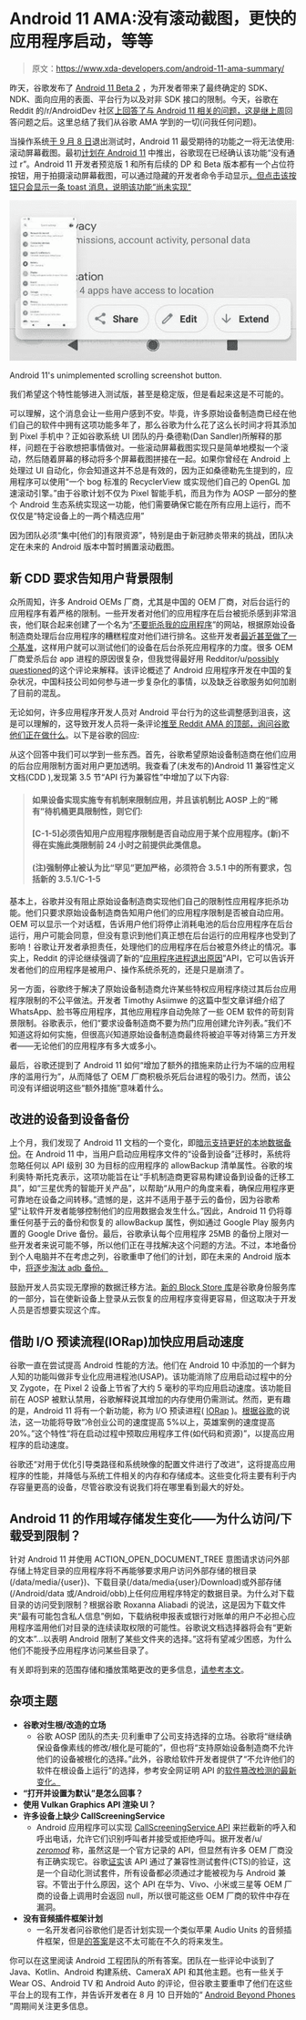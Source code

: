 # Android 11 AMA:没有滚动截图，更快的应用程序启动，等等

> 原文：<https://www.xda-developers.com/android-11-ama-summary/>

昨天，谷歌发布了 [Android 11 Beta 2](https://www.xda-developers.com/android-11-platform-stability-beta-2-available-google-pixel-2-3-3a-4-xl/) ，为开发者带来了最终确定的 SDK、NDK、面向应用的表面、平台行为以及对非 SDK 接口的限制。今天，谷歌在 Reddit 的/r/AndroidDev 社区[上回答了与 Android 11 相关的问题，这是继上周](https://www.xda-developers.com/google-android-11-developers-reddit-ama/)回答问题之后。这里总结了我们从谷歌 AMA 学到的一切(问我任何问题)。

当操作系统[于 9 月 8 日](https://www.xda-developers.com/stable-android-11-update-september-8th/)退出测试时，Android 11 最受期待的功能之一将无法使用:滚动屏幕截图。最初[计划在 Android 11](https://www.xda-developers.com/adding-scrolling-screenshot-support-android-infeasible/) 中推出，谷歌现在已经确认该功能“没有通过 r”。Android 11 开发者预览版 1 和所有后续的 DP 和 Beta 版本都有一个占位符按钮，用于拍摄滚动屏幕截图，可以通过隐藏的开发者命令手动显示[，但点击该按钮只会显示一条 toast 消息，说明该功能“尚未实现”](https://www.xda-developers.com/android-11-scrolling-screenshot-feature/)

 <picture>![Android 11 scrolling screenshot](img/79dc71f3cbf3ebfb8ccde11f1bbefecb.png)</picture> 

Android 11's unimplemented scrolling screenshot button.

我们希望这个特性能够进入测试版，甚至是稳定版，但是看起来这是不可能的。

可以理解，这个消息会让一些用户感到不安。毕竟，许多原始设备制造商已经在他们自己的软件中拥有这项功能多年了，那么谷歌为什么花了这么长时间才将其添加到 Pixel 手机中？正如谷歌系统 UI 团队的丹·桑德勒(Dan Sandler)所解释的那样，问题在于谷歌想把事情做对。一些滚动屏幕截图实现只是简单地模拟一个滚动，然后随着屏幕的移动将多个屏幕截图拼接在一起。如果你曾经在 Android 上处理过 UI 自动化，你会知道这并不总是有效的，因为正如桑德勒先生提到的，应用程序可以使用“一个 bog 标准的 RecyclerView 或实现他们自己的 OpenGL 加速滚动引擎。”由于谷歌计划不仅为 Pixel 智能手机，而且为作为 AOSP 一部分的整个 Android 生态系统实现这一功能，他们需要确保它能在所有应用上运行，而不仅仅是“特定设备上的一两个精选应用”

因为团队必须“集中[他们的]有限资源”，特别是由于新冠肺炎带来的挑战，团队决定在未来的 Android 版本中暂时搁置滚动截图。

## 新 CDD 要求告知用户背景限制

众所周知，许多 Android OEMs 厂商，尤其是中国的 OEM 厂商，对后台运行的应用程序有着严格的限制。一些开发者对他们的应用程序在后台被扼杀感到非常沮丧，他们联合起来创建了一个名为“[不要扼杀我的应用程序](https://www.xda-developers.com/phone-software-killing-apps-background/)”的网站，根据原始设备制造商处理后台应用程序的糟糕程度对他们进行排名。这些开发者[最近甚至做了一个基准](https://www.xda-developers.com/dontkillmyapp-benchmark-test-background-app-killing/)，这样用户就可以测试他们的设备在后台杀死应用程序的力度。很多 OEM 厂商爱杀后台 app 进程的原因很复杂，但我觉得最好用 Redditor/u/[possibly questioned](https://www.reddit.com/r/Android/comments/hnsduz/phone_makers_are_breaking_your_favorite_apps_with/fxe2838/)的这个评论来解释。该评论概述了 Android 应用程序开发在中国的复杂状况，中国科技公司如何参与进一步复杂化的事情，以及缺乏谷歌服务如何加剧了目前的混乱。

无论如何，许多应用程序开发人员对 Android 平台行为的这些调整感到沮丧，这是可以理解的，这导致开发人员将一条评论[推至 Reddit AMA 的顶部，询问谷歌他们正在做什么](https://www.reddit.com/r/androiddev/comments/hk3hrq/were_on_the_android_engineering_team_ask_us/fwqqjnx/)。以下是谷歌的回应:

从这个回答中我们可以学到一些东西。首先，谷歌希望原始设备制造商在他们应用的后台应用限制方面对用户更加透明。我查看了(未发布的)Android 11 兼容性定义文档(CDD ),发现第 3.5 节“API 行为兼容性”中增加了以下内容:

> #### 如果设备实现实施专有机制来限制应用，并且该机制比 AOSP 上的“稀有”待机桶更具限制性，则它们:
> 
> #### [C-1-5]必须告知用户应用程序限制是否自动应用于某个应用程序。(新)不得在实施此类限制前 24 小时之前提供此类信息。
> 
> #### (注)强制停止被认为比“罕见”更加严格，必须符合 3.5.1 中的所有要求，包括新的 3.5.1/C-1-5

基本上，谷歌并没有阻止原始设备制造商实现他们自己的限制性应用程序扼杀功能。他们只要求原始设备制造商告知用户他们的应用程序限制是否被自动应用。OEM 可以显示一个对话框，告诉用户他们将停止消耗电池的后台应用程序在后台运行，用户可能会同意，但没有意识到他们真正想在后台运行的应用程序也受到了影响！谷歌让开发者承担责任，处理他们的应用程序在后台被意外终止的情况。事实上，Reddit 的评论继续强调了新的“[应用程序进程退出原因](https://developer.android.com/preview/features#app-process-exit-reasons)”API，它可以告诉开发者他们的应用程序是被用户、操作系统杀死的，还是只是崩溃了。

另一方面，谷歌终于解决了原始设备制造商允许某些特权应用程序绕过其后台应用程序限制的不公平做法。开发者 Timothy Asiimwe 的这篇中型文章详细介绍了 WhatsApp、脸书等应用程序，其他应用程序自动免除了一些 OEM 软件的苛刻背景限制。谷歌表示，他们“要求设备制造商不要为热门应用创建允许列表。”我们不知道这将如何实施，但很高兴知道原始设备制造商最终将被迫平等对待第三方开发者——无论他们的应用程序有多大或多小。

最后，谷歌还提到了 Android 11 如何“增加了额外的措施来防止行为不端的应用程序的滥用行为”，从而降低了 OEM 厂商积极杀死后台进程的吸引力。然而，该公司没有详细说明这些“额外措施”意味着什么。

## 改进的设备到设备备份

上个月，我们发现了 Android 11 文档的一个变化，即[暗示支持更好的本地数据备份](https://www.xda-developers.com/android-11-force-app-local-backup-restore-handicap-cloud-backup/)。在 Android 11 中，当用户启动应用程序文件的“设备到设备”迁移时，系统将忽略任何以 API 级别 30 为目标的应用程序的 allowBackup 清单属性。谷歌的埃利奥特·斯托克表示，这项功能旨在让“手机制造商更容易构建设备到设备的迁移工具”，如“三星优秀的智能开关产品”，以帮助“从用户的角度来看，确保应用程序更可靠地在设备之间转移。”遗憾的是，这并不适用于基于云的备份，因为谷歌希望“让软件开发者能够控制他们的应用数据会发生什么。”因此，Android 11 仍将尊重任何基于云的备份和恢复的 allowBackup 属性，例如通过 Google Play 服务内置的 Google Drive 备份。最后，谷歌承认每个应用程序 25MB 的备份上限对一些开发者来说可能不够，所以他们正在寻找解决这个问题的方法。不过，本地备份到个人电脑并不在考虑之列，谷歌重申了他们的计划，即在未来的 Android 版本中，[将逐步淘汰 adb 备份。](https://www.xda-developers.com/adb-backup-and-restore-depreciated/)

鼓励开发人员实现无摩擦的数据迁移方法。[新的 Block Store 库](https://www.xda-developers.com/google-new-block-store-library-easier-sign-in-apps-new-devices-migration/)是谷歌身份服务库的一部分，旨在使新设备上登录从云恢复的应用程序变得更容易，但这取决于开发人员是否想要实现这个库。

## 借助 I/O 预读流程(IORap)加快应用启动速度

谷歌一直在尝试提高 Android 性能的方法。他们在 Android 10 中添加的一个鲜为人知的功能叫做非专业化应用进程池(USAP)。该功能消除了应用启动过程中的分叉 Zygote，在 Pixel 2 设备上节省了大约 5 毫秒的平均应用启动速度。该功能目前在 AOSP 被默认禁用，谷歌解释说其增加的内存使用仍需测试。然而，更有趣的是，Android 11 将有一个新功能，称为 I/O 预读进程( [IORap](https://android-review.googlesource.com/q/%2522iorap%2522) )。[根据谷歌](https://www.reddit.com/r/androiddev/comments/hk3hrq/were_on_the_android_engineering_team_ask_us/fxgccq2/)的说法，这一功能将导致“冷创业公司的速度提高 5%以上，英雄案例的速度提高 20%。”这个特性“将在启动过程中预取应用程序工件(如代码和资源)”，以提高应用程序的启动速度。

谷歌还“对用于优化引导类路径和系统映像的配置文件进行了改进”，这将提高应用程序的性能，并降低与系统工件相关的内存和存储成本。这些变化将主要有利于内存容量更高的设备，尽管谷歌没有说我们将在哪里看到最大的好处。

## Android 11 的作用域存储发生变化——为什么访问/下载受到限制？

针对 Android 11 并使用 ACTION_OPEN_DOCUMENT_TREE 意图请求访问外部存储上特定目录的应用程序将不再能够要求用户访问外部存储的根目录(/data/media/{user})、下载目录(/data/media{user}/Download)或外部存储(/Android/data 或/Android/obb)上任何应用程序特定的数据目录。为什么对下载目录的访问受到限制？根据谷歌 Roxanna Aliabadi 的说法，这是因为下载文件夹“最有可能包含私人信息”例如，下载纳税申报表或银行对账单的用户不必担心应用程序滥用他们对目录的连续读取权限的可能性。谷歌说文档选择器将会有“更新的文本”...以表明 Android 限制了某些文件夹的选择。”这将有望减少困惑，为什么他们不能授予应用程序访问某些目录了。

有关即将到来的范围存储和播放策略更改的更多信息，[请参考本文](https://www.xda-developers.com/google-play-july-2020-policy-update-introduces-extended-timeline-compliance-detailed-violation-emails-other-changes-developer-console/)。

## 杂项主题

*   **谷歌对生根/改造的立场**
    *   谷歌 AOSP 团队的杰夫·贝利重申了公司支持选择的立场。谷歌将“继续确保设备像素线的修改/根化是可能的”，但也将“支持原始设备制造商不允许他们的设备被根化的选择。”此外，谷歌给软件开发者提供了“不允许他们的软件在根设备上运行”的选择，参考安全网证明 API 的[软件篡改检测的最新变化。](https://www.xda-developers.com/safetynet-hardware-attestation-hide-root-magisk/)
*   **“打开并设置为默认”是怎么回事？**
*   **使用 Vulkan Graphics API 渲染 UI？**
*   **许多设备上缺少 CallScreeningService**
    *   Android 应用程序可以实现 [CallScreeningService API](https://developer.android.com/reference/android/telecom/CallScreeningService) 来拦截新的呼入和呼出电话，允许它们识别呼叫者并接受或拒绝呼叫。据开发者/u/ [_zeromod_](https://www.reddit.com/r/androiddev/comments/hk3hrq/were_on_the_android_engineering_team_ask_us/fwrj2ug/) 称，虽然这是一个官方记录的 API，但显然有许多 OEM 厂商没有正确实现它。谷歌[证实](https://www.reddit.com/r/androiddev/comments/hk3hrq/were_on_the_android_engineering_team_ask_us/fxgbz5k/)该 API 通过了兼容性测试套件(CTS)的验证，这是一个自动化测试套件，所有设备都必须通过才能被视为与 Android 兼容。不管出于什么原因，这个 API 在华为、Vivo、小米或三星等 OEM 厂商的设备上调用时会返回 null，所以很可能这些 OEM 厂商的软件中存在漏洞。
*   **没有音频插件框架计划**
    *   一名开发者问谷歌他们是否计划实现一个类似苹果 Audio Units 的音频插件框架，但是[的答案](https://www.reddit.com/r/androiddev/comments/hk3hrq/were_on_the_android_engineering_team_ask_us/fxgq5sx/?context=3)是这不太可能在不久的将来发生。

你可以在这里阅读 Android 工程团队的所有答案。团队在一些评论中谈到了 Java、Kotlin、Android 构建系统、CameraX API 和其他主题。也有一些关于 Wear OS、Android TV 和 Android Auto 的评论，但谷歌主要重申了他们在这些平台上的现有工作，并告诉开发者在 8 月 10 日开始的“ [Android Beyond Phones](https://developer.android.com/11weeksofandroid) ”周期间关注更多信息。